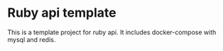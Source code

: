 # Ruby api template

This is a template project for ruby api. It includes docker-compose with mysql and redis.